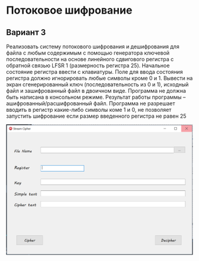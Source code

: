 # Потоковое шифрование
## Вариант 3
Реализовать систему потокового шифрования и дешифрования для файла с любым содержимым с помощью генератора ключевой последовательности на основе линейного сдвигового регистра с обратной связью LFSR 1 (размерность регистра 25). Начальное состояние регистра ввести с клавиатуры. Поле для ввода состояния регистра должно игнорировать любые символы кроме 0 и 1. Вывести на экран сгенерированный ключ (последовательность из 0 и 1), исходный файл и зашифрованный файл в двоичном виде. Программа не должна быть написана в консольном режиме. Результат работы программы – ашифрованный/расшифрованный файл.
Программа не разрешает вводить в регистр какие-либо символы коме 1 и 0, не позволяет запустить шифрование если размер введенного регистра не равен 25

![Img_alt](https://github.com/Butonsusumom/TI-2/blob/master/Capture.PNG)

